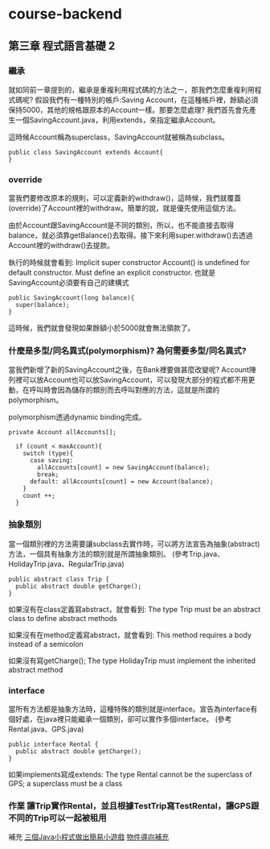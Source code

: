 # course-backend
## 第三章 程式語言基礎 2
### 繼承
就如同前一章提到的，繼承是重複利用程式碼的方法之一，那我們怎麼重複利用程式碼呢? 假設我們有一種特別的帳戶:Saving Account，在這種帳戶裡，餘額必須保持5000，其他的規格跟原本的Account一樣。那要怎麼處理? 我們首先會先產生一個SavingAccount.java，利用extends，來指定繼承Account。

這時候Account稱為superclass，SavingAccount就被稱為subclass。

    public class SavingAccount extends Account{
    }

### override
當我們要修改原本的規則，可以定義新的withdraw()，這時候，我們就覆蓋 (override)了Account裡的withdraw。簡單的說，就是優先使用這個方法。

由於Account跟SavingAccount是不同的類別，所以，也不能直接去取得balance，就必須靠getBalance()去取得。接下來利用super.withdraw()去透過Account裡的withdraw()去提款。

執行的時候就會看到:
Implicit super constructor Account() is undefined for default constructor. Must define an explicit constructor.
也就是SavingAccount必須要有自己的建構式

    public SavingAccount(long balance){
      super(balance);
    }

這時候，我們就會發現如果餘額小於5000就會無法領款了。

### 什麼是多型/同名異式(polymorphism)? 為何需要多型/同名異式?
當我們新增了新的SavingAccount之後，在Bank裡要做甚麼改變呢? Account陣列裡可以放Account也可以放SavingAccount，可以發現大部分的程式都不用更動，在呼叫時會因為儲存的類別而去呼叫對應的方法，這就是所謂的polymorphism。

polymorphism透過dynamic binding完成。

    private Account allAccounts[];

      if (count < maxAccount){        
        switch (type){
          case saving:
            allAccounts[count] = new SavingAccount(balance); 
            break;
          default: allAccounts[count] = new Account(balance);
        }  
        count ++;
      }

### 抽象類別
當一個類別裡的方法需要讓subclass去實作時，可以將方法宣告為抽象(abstract)方法，一個具有抽象方法的類別就是所謂抽象類別。
(參考Trip.java、HolidayTrip.java、RegularTrip.java)

    public abstract class Trip {
      public abstract double getCharge();
    }

如果沒有在class定義寫abstract，就會看到:
The type Trip must be an abstract class to define abstract methods

如果沒有在method定義寫abstract，就會看到:
This method requires a body instead of a semicolon

如果沒有寫getCharge();
The type HolidayTrip must implement the inherited abstract method 

### interface
當所有方法都是抽象方法時，這種特殊的類別就是interface。宣告為interface有個好處，在java裡只能繼承一個類別，卻可以實作多個interface。
(參考Rental.java、GPS.java)

    public interface Rental {
      public abstract double getCharge();
    }

如果implements寫成extends:
The type Rental cannot be the superclass of GPS; a superclass must be a class

### 作業 讓Trip實作Rental，並且根據TestTrip寫TestRental，讓GPS跟不同的Trip可以一起被租用

補充
[三個Java小程式做出簡易小遊戲](https://deeplink.tw/#/webinarContent/TvVD9SlbLzt8riAQzbna)
[物件導向補充](https://www.notion.so/tiffany26/6befb1a5da5b43ac87e1163aaf1be10f)


